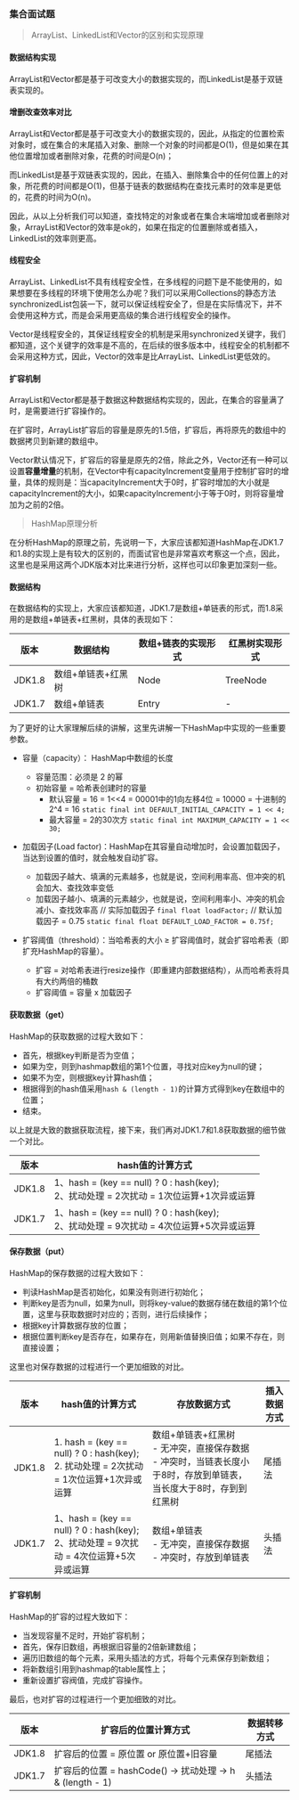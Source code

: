 ### 集合面试题

> ArrayList、LinkedList和Vector的区别和实现原理

#### 数据结构实现

ArrayList和Vector都是基于可改变大小的数据实现的，而LinkedList是基于双链表实现的。

#### 增删改查效率对比

ArrayList和Vector都是基于可改变大小的数据实现的，因此，从指定的位置检索对象时，或在集合的末尾插入对象、删除一个对象的时间都是O(1)，但是如果在其他位置增加或者删除对象，花费的时间是O(n)；

而LinkedList是基于双链表实现的，因此，在插入、删除集合中的任何位置上的对象，所花费的时间都是O(1)，但基于链表的数据结构在查找元素时的效率是更低的，花费的时间为O(n)。

因此，从以上分析我们可以知道，查找特定的对象或者在集合末端增加或者删除对象，ArrayList和Vector的效率是ok的，如果在指定的位置删除或者插入，LinkedList的效率则更高。

#### 线程安全

ArrayList、LinkedList不具有线程安全性，在多线程的问题下是不能使用的，如果想要在多线程的环境下使用怎么办呢？我们可以采用Collections的静态方法synchronizedList包装一下，就可以保证线程安全了，但是在实际情况下，并不会使用这种方式，而是会采用更高级的集合进行线程安全的操作。

Vector是线程安全的，其保证线程安全的机制是采用synchronized关键字，我们都知道，这个关键字的效率是不高的，在后续的很多版本中，线程安全的机制都不会采用这种方式，因此，Vector的效率是比ArrayList、LinkedList更低效的。

#### 扩容机制

ArrayList和Vector都是基于数据这种数据结构实现的，因此，在集合的容量满了时，是需要进行扩容操作的。

在扩容时，ArrayList扩容后的容量是原先的1.5倍，扩容后，再将原先的数组中的数据拷贝到新建的数组中。

Vector默认情况下，扩容后的容量是原先的2倍，除此之外，Vector还有一种可以设置**容量增量**的机制，在Vector中有capacityIncrement变量用于控制扩容时的增量，具体的规则是：当capacityIncrement大于0时，扩容时增加的大小就是capacityIncrement的大小，如果capacityIncrement小于等于0时，则将容量增加为之前的2倍。

> HashMap原理分析

在分析HashMap的原理之前，先说明一下，大家应该都知道HashMap在JDK1.7和1.8的实现上是有较大的区别的，而面试官也是非常喜欢考察这一个点，因此，这里也是采用这两个JDK版本对比来进行分析，这样也可以印象更加深刻一些。

#### 数据结构

在数据结构的实现上，大家应该都知道，JDK1.7是数组+单链表的形式，而1.8采用的是数组+单链表+红黑树，具体的表现如下：

|版本|数据结构|数组+链表的实现形式|红黑树实现形式|
|-|-|-|-|
|JDK1.8|数组+单链表+红黑树|Node|TreeNode|
|JDK1.7|数组+单链表|Entry|-|

为了更好的让大家理解后续的讲解，这里先讲解一下HashMap中实现的一些重要参数。

- 容量（capacity）： HashMap中数组的长度
  - 容量范围：必须是 2 的幂
  - 初始容量 = 哈希表创建时的容量
    - 默认容量 = 16 = 1<<4 = 00001中的1向左移4位 = 10000 = 十进制的 2^4 = 16
  `static final int DEFAULT_INITIAL_CAPACITY = 1 << 4;`
    - 最大容量 = 2的30次方
  `static final int MAXIMUM_CAPACITY = 1 << 30;`

- 加载因子(Load factor)：HashMap在其容量自动增加时，会设置加载因子，当达到设置的值时，就会触发自动扩容。
  - 加载因子越大、填满的元素越多，也就是说，空间利用率高、但冲突的机会加大、查找效率变低
  - 加载因子越小、填满的元素越少，也就是说，空间利用率小、冲突的机会减小、查找效率高
  // 实际加载因子
  `final float loadFactor;`
  // 默认加载因子 = 0.75
  `static final float DEFAULT_LOAD_FACTOR = 0.75f;`

- 扩容阈值（threshold）：当哈希表的大小 ≥ 扩容阈值时，就会扩容哈希表（即扩充HashMap的容量）。  
  - 扩容 = 对哈希表进行resize操作（即重建内部数据结构），从而哈希表将具有大约两倍的桶数
  - 扩容阈值 = 容量 x 加载因子

#### 获取数据（get）

HashMap的获取数据的过程大致如下：

- 首先，根据key判断是否为空值；
- 如果为空，则到hashmap数组的第1个位置，寻找对应key为null的键；
- 如果不为空，则根据key计算hash值；
- 根据得到的hash值采用`hash & (length - 1)`的计算方式得到key在数组中的位置；
- 结束。

以上就是大致的数据获取流程，接下来，我们再对JDK1.7和1.8获取数据的细节做一个对比。

|版本|hash值的计算方式|
|-|-|
|JDK1.8|1、hash = (key == null) ? 0 : hash(key); <br> 2、扰动处理 = 2次扰动 = 1次位运算+1次异或运算|
|JDK1.7|1、hash = (key == null) ? 0 : hash(key); <br> 2、扰动处理 = 9次扰动 = 4次位运算+5次异或运算|

#### 保存数据（put）

HashMap的保存数据的过程大致如下：

- 判读HashMap是否初始化，如果没有则进行初始化；
- 判断key是否为null，如果为null，则将key-value的数据存储在数组的第1个位置，这里与获取数据时对应的；否则，进行后续操作；
- 根据key计算数据存放的位置；
- 根据位置判断key是否存在，如果存在，则用新值替换旧值；如果不存在，则直接设置；

这里也对保存数据的过程进行一个更加细致的对比。

|版本|hash值的计算方式|存放数据方式|插入数据方式|
|-|-|-|-|
|JDK1.8|1. hash = (key == null) ? 0 : hash(key); <br> 2. 扰动处理 = 2次扰动 = 1次位运算+1次异或运算|数组+单链表+红黑树 <br> - 无冲突，直接保存数据 <br> - 冲突时，当链表长度小于8时，存放到单链表，当长度大于8时，存到到红黑树|尾插法|
|JDK1.7|1、hash = (key == null) ? 0 : hash(key); <br> 2、扰动处理 = 9次扰动 = 4次位运算+5次异或运算|数组+单链表 <br> - 无冲突，直接保存数据 <br> - 冲突时，存放到单链表|头插法|

#### 扩容机制

HashMap的扩容的过程大致如下：

- 当发现容量不足时，开始扩容机制；
- 首先，保存旧数组，再根据旧容量的2倍新建数组；
- 遍历旧数组的每个元素，采用头插法的方式，将每个元素保存到新数组；
- 将新数组引用到hashmap的table属性上；
- 重新设置扩容阀值，完成扩容操作。

最后，也对扩容的过程进行一个更加细致的对比。

|版本|扩容后的位置计算方式|数据转移方式|
|-|-|-|
|JDK1.8|扩容后的位置 = 原位置 or 原位置+旧容量|尾插法|
|JDK1.7|扩容后的位置 = hashCode() -> 扰动处理 -> h & (length - 1)|头插法|
